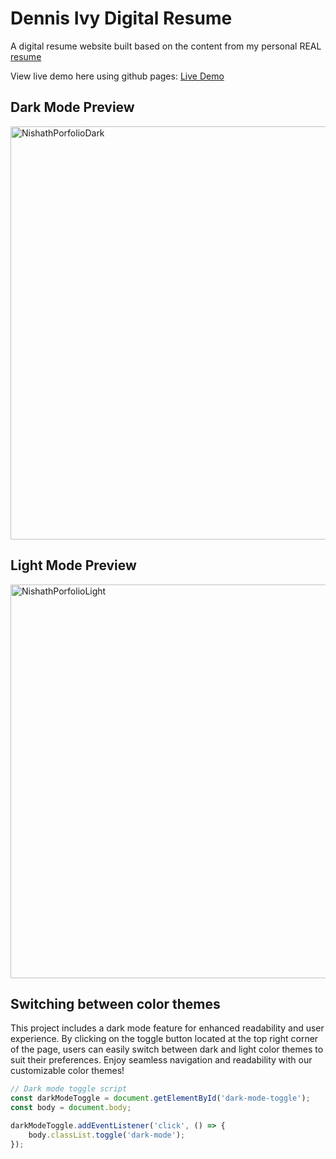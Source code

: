 # Dennis Ivy Digital Resume

A digital resume website built based on the content from my personal REAL [resume](./assets/Mohamed_Nishath.pdf) 

View live demo here using github pages: [Live Demo](https://nishathmhd.github.io/My-Digital-Portfolio/)

## Dark Mode Preview

<img width="661" alt="NishathPorfolioDark" src="https://github.com/nishathmhd/My-Digital-Portfolio/assets/117710744/3c253515-ffd5-42e1-8d71-a1aa1de9f329">

## Light Mode Preview

<img width="630" alt="NishathPorfolioLight" src="https://github.com/nishathmhd/My-Digital-Portfolio/assets/117710744/ebcec997-b506-44a9-91f9-420dd7e2ccab">

## Switching between color themes

This project includes a dark mode feature for enhanced readability and user experience. By clicking on the toggle button located at the top right corner of the page, users can easily switch between dark and light color themes to suit their preferences. Enjoy seamless navigation and readability with our customizable color themes!

```js
// Dark mode toggle script
const darkModeToggle = document.getElementById('dark-mode-toggle');
const body = document.body;

darkModeToggle.addEventListener('click', () => {
    body.classList.toggle('dark-mode');
});
```

